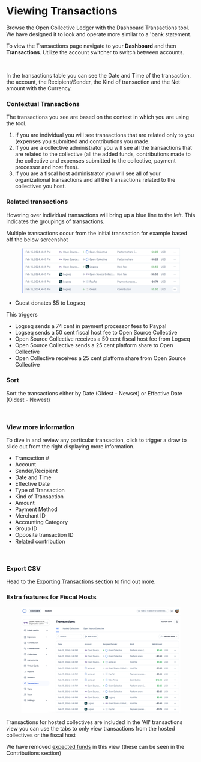 # Viewing Transactions

Browse the Open Collective Ledger with the Dashboard Transactions tool. We have designed it to look and operate more similar to a 'bank statement.

To view the Transactions page navigate to your **Dashboard** and then **Transactions**. Utilize the account switcher to switch between accounts.&#x20;

<figure><img src="../../.gitbook/assets/Screenshot 2024-05-29 at 4.50.27 PM.png" alt=""><figcaption></figcaption></figure>

In the transactions table you can see the Date and Time of the transaction, the account, the Recipient/Sender, the Kind of transaction and the Net amount with the Currency.

### **Contextual Transactions**&#x20;

The transactions you see are based on the context in which you are using the tool.

1. If you are individual you will see transactions that are related only to you (expenses you submitted and contributions you made.
2. If you are a collective administrator you will see all the transactions that are related to the collective (all the added funds, contributions made to the collective and expenses submitted to the collective, payment processor and host fees).
3. If you are a fiscal host administrator you will see all of your organizational transactions and all the transactions related to the collectives you host.

### **Related transactions**

Hovering over individual transactions will bring up a blue line to the left. This indicates the groupings of transactions.&#x20;

Multiple transactions occur from the initial transaction for example based off the below screenshot

<figure><img src="../../.gitbook/assets/Screenshot 2024-02-15 at 16.52.09.png" alt=""><figcaption></figcaption></figure>

* Guest donates $5 to Logseq&#x20;

This triggers&#x20;

* Logseq sends a 74 cent in payment processor fees to Paypal&#x20;
* Logseq sends a 50 cent fiscal host fee to Open Source Collective&#x20;
* Open Source Collective receives a 50 cent fiscal host fee from Logseq&#x20;
* Open Source Collective sends a 25 cent platform share to Open Collective&#x20;
* Open Collective receives a 25 cent platform share from Open Source Collective&#x20;

### Sort&#x20;

Sort the transactions either by Date (Oldest - Newset) or Effective Date (Oldest - Newest)&#x20;



<figure><img src="../../.gitbook/assets/Screenshot 2024-05-29 at 5.03.54 PM.png" alt=""><figcaption></figcaption></figure>

### View more information&#x20;

To dive in and review any particular transaction, click to trigger a draw to slide out from the right displaying more information.&#x20;

* Transaction #
* Account&#x20;
* Sender/Recipient
* Date and Time
* Effective Date
* Type of Transaction
* Kind of Transaction
* Amount
* Payment Method
* Merchant ID
* Accounting Category
* Group ID
* Opposite transaction ID&#x20;
* Related contribution

<figure><img src="../../.gitbook/assets/Screenshot 2024-05-29 at 4.58.32 PM.png" alt=""><figcaption></figcaption></figure>

###

### Export CSV&#x20;

Head to the [Exporting Transactions](exporting-transactions.md) section to find out more.&#x20;

### Extra features for Fiscal Hosts

<figure><img src="../../.gitbook/assets/Untitled.png" alt=""><figcaption></figcaption></figure>

Transactions for hosted collectives are included in the 'All' transactions view you can use the tabs to only view transactions from the hosted collectives or the fiscal host&#x20;

We have removed [expected funds](../../fiscal-hosts/receiving-money/expected-funds.md) in this view (these can be seen in the Contributions section)

